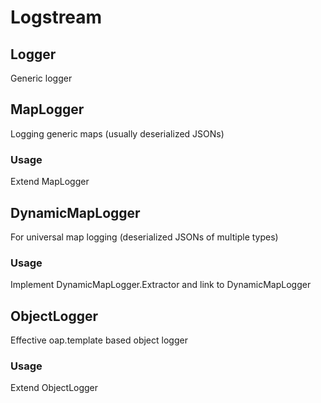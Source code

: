 # Logstream

## Logger

Generic logger

## MapLogger

Logging generic maps (usually deserialized JSONs)

### Usage

Extend MapLogger

## DynamicMapLogger

For universal map logging (deserialized JSONs of multiple types)

### Usage

Implement DynamicMapLogger.Extractor and link to DynamicMapLogger

## ObjectLogger

Effective oap.template based object logger

### Usage

Extend ObjectLogger
